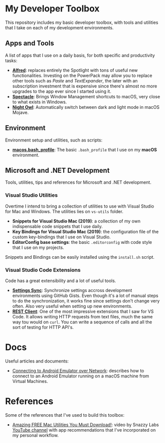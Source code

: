 # My Developer Toolbox
This repository includes my basic developer toolbox, with tools and utilities that I take on each of my development environments.

## Apps and Tools
A list of apps that I use on a daily basis, for both specific and productivity tasks:

* [**Alfred**](https://www.alfredapp.com): replaces entirely the Spotlight with tons of useful new functionalities. Investing on the PowerPack may allow you to replace other tools such as _Paste_ and _TextExpander_, the later with an subscription investment that is expensive since there's almost no more upgrades to the app ever since I started using it. 
* [**Spectacle**](https://www.spectacleapp.com): Brings Window Management shortcuts to macOS, very close to what exists in Windows.
* [**Night Owl**](https://nightowl.kramser.xyz): Automatically switch between dark and light mode in macOS Mojave.

## Environment
Environment setup and utilities, such as scripts:

* [**macos.bash_profile**](environment/macos.bash_profile): The basic `.bash_profile` that I use on my **macOS** environment.

## Microsoft and .NET Development
Tools, utilities, tips and references for Microsoft and .NET development.

### Visual Studio Utilities
Overtime I intend to bring a collection of utilities to use with Visual Studio for Mac and Windows. The utilities lies on `vs-utils` folder.

* **Snippets for Visual Studio Mac (2019)**: a collection of my own indispensable code snippets that I use daily.
* **Key Bindings for Visual Studio Mac (2019)**: the configuration file of the custom key-bindings that I use on Visual Studio.
* **EditorConfig base settings**: the basic `.editorconfig` with code style that I use on my projects.

Snippets and Bindings can be easily installed using the `install.sh` script.

### Visual Studio Code Extensions
Code has a great extensibility and a lot of useful tools.

* [**Settings Sync**](https://marketplace.visualstudio.com/items?itemName=Shan.code-settings-sync): Synchronize settings accross development environments using GitHub Gists. Even though it's a lot of manual steps to do the synchronization, it works fine since settings don't change very often. Also very useful when setting up new environments.
* [**REST Client**](https://marketplace.visualstudio.com/items?itemName=humao.rest-client): One of the most impressive extensions that I saw for VS Code. It allows writing HTTP requests from text files, much the same way tou would on `curl`. You can write a sequence of calls and all the sort of testing for HTTP API's.

# Docs
Useful articles and documents:

* [Connecting to Android Emulator over Network](docs/connect-emu.md): describes how to connect to an Android Emulator running on a macOS machine from Virtual Machines.

# References
Some of the references that I've used to build this toolbox:
* [Amazing FREE Mac Utilities You Must Download!](https://www.youtube.com/watch?v=cqjpa8-Cp-s&t=635s): video by Snazzy Labs [YouTube channel](https://www.youtube.com/channel/UCO2x-p9gg9TLKneXlibGR7w) with app recommendations that I've incorporated on my personal workflow.
